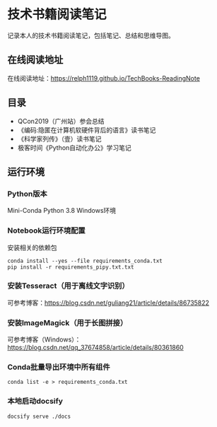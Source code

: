 # 技术书籍阅读笔记
记录本人的技术书籍阅读笔记，包括笔记、总结和思维导图。

## 在线阅读地址
在线阅读地址：https://relph1119.github.io/TechBooks-ReadingNote

## 目录
- QCon2019（广州站）参会总结
- 《编码:隐匿在计算机软硬件背后的语言》读书笔记
- 《科学家列传》（壹）读书笔记
- 极客时间《Python自动化办公》学习笔记

## 运行环境
### Python版本
Mini-Conda Python 3.8 Windows环境

### Notebook运行环境配置
安装相关的依赖包
```shell
conda install --yes --file requirements_conda.txt
pip install -r requirements_pipy.txt.txt
```

### 安装Tesseract（用于离线文字识别）  
可参考博客：https://blog.csdn.net/guliang21/article/details/86735822

### 安装ImageMagick（用于长图拼接）
可参考博客（Windows）：https://blog.csdn.net/qq_37674858/article/details/80361860

### Conda批量导出环境中所有组件
```shell
conda list -e > requirements_conda.txt
```

### 本地启动docsify
```shell
docsify serve ./docs
```